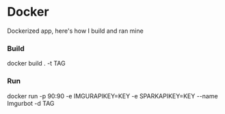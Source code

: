 # Docker
Dockerized app, here's how I build and ran mine

### Build
docker build . -t TAG

### Run
docker run -p 90:90 -e IMGURAPIKEY=KEY -e SPARKAPIKEY=KEY --name Imgurbot -d TAG
